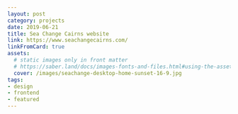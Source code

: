 ```yaml
---
layout: post
category: projects
date: 2019-06-21
title: Sea Change Cairns website
link: https://www.seachangecairns.com/
linkFromCard: true
assets:
  # static images only in front matter
  # https://saber.land/docs/images-fonts-and-files.html#using-the-assets-page-attribute
  cover: /images/seachange-desktop-home-sunset-16-9.jpg
tags: 
- design
- frontend
- featured
---
```


